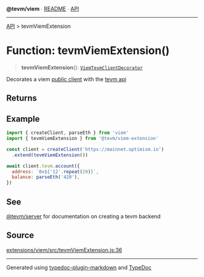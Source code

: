 **@tevm/viem** ∙ [README](../README.md) ∙ [API](../API.md)

***

[API](../API.md) > tevmViemExtension

# Function: tevmViemExtension()

> **tevmViemExtension**(): [`ViemTevmClientDecorator`](../type-aliases/ViemTevmClientDecorator.md)

Decorates a viem [public client](https://viem.sh/) with the [tevm api](https://tevm.sh/generated/tevm/api/type-aliases/tevm/)

## Returns

## Example

```js
import { createClient, parseEth } from 'viem'
import { tevmViemExtension } from '@tevm/viem-extension'

const client = createClient('https://mainnet.optimism.io')
  .extend(tevmViemExtension())

await client.tevm.account({
  address: `0x${'12'.repeat(20)}`,
  balance: parseEth('420'),
})
```

## See

[@tevm/server](https://tevm.sh/generated/tevm/server/functions/createserver) for documentation on creating a tevm backend

## Source

[extensions/viem/src/tevmViemExtension.js:36](https://github.com/evmts/tevm-monorepo/blob/main/extensions/viem/src/tevmViemExtension.js#L36)

***
Generated using [typedoc-plugin-markdown](https://www.npmjs.com/package/typedoc-plugin-markdown) and [TypeDoc](https://typedoc.org/)
